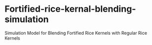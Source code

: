 # Fortified-rice-kernal-blending-simulation
Simulation Model for Blending Fortified Rice Kernels with Regular Rice Kernels
